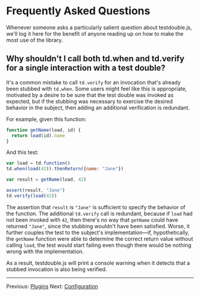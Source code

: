 # Frequently Asked Questions

Whenever someone asks a particularly salient question about testdouble.js, we'll
log it here for the benefit of anyone reading up on how to make the most use of
the library.

## Why shouldn't I call both td.when and td.verify for a single interaction with a test double?

It's a common mistake to call `td.verify` for an invocation that's already been
stubbed with `td.when`. Some users might feel like this is appropriate,
motivated by a desire to be sure that the test double was invoked as expected,
but if the stubbing was necessary to exercise the desired behavior in the
subject, then adding an additional verification is redundant.

For example, given this function:

``` js
function getName(load, id) {
  return load(id).name
}
```

And this test:

``` js
var load = td.function()
td.when(load(42)).thenReturn({name: "Jane"})

var result = getName(load, 42)

assert(result, "Jane")
td.verify(load(42))
```

The assertion that `result` is `"Jane"` is sufficient to specify the behavior
of the function. The additional `td.verify` call is redundant, because if `load`
had not been invoked with `42`, then there's no way that `getName` could have
returned `"Jane"`, since the stubbing wouldn't have been satisfied. Worse, it
further couples the test to the subject's implementation—if, hypothetically, the
`getName` function were able to determine the correct return value without
calling `load`, the test would start failing even though there would
be nothing wrong with the implementation.

As a result, testdouble.js will print a console warning when it detects that
a stubbed invocation is also being verified.

***
Previous: [Plugins](A-plugins.md)
Next: [Configuration](C-configuration.md)
